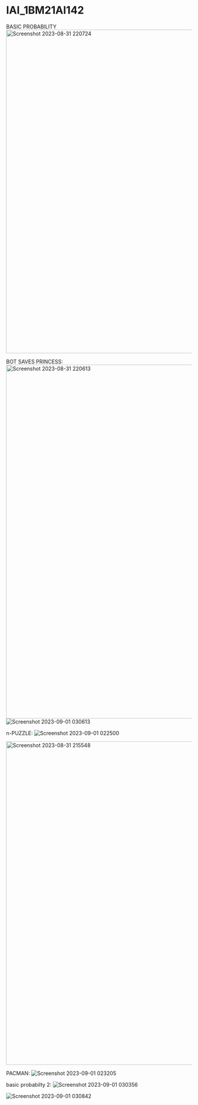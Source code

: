 # IAI_1BM21AI142

BASIC PROBABILITY
<img width="878" alt="Screenshot 2023-08-31 220724" src="https://github.com/chandrika16-sys/IAI_1BM21AI142/assets/128931161/ff8ac5a8-5298-4840-ad0b-432c6efafcf6">



BOT SAVES PRINCESS:
<img width="960" alt="Screenshot 2023-08-31 220613" src="https://github.com/chandrika16-sys/IAI_1BM21AI142/assets/128931161/56a96196-b293-4634-94cb-546402ec5cd6">
![Screenshot 2023-09-01 030613](https://github.com/chandrika16-sys/IAI_1BM21AI142/assets/128931161/c5ec3e78-43c3-4603-8be7-6334d3907fd8)


n-PUZZLE:
![Screenshot 2023-09-01 022500](https://github.com/chandrika16-sys/IAI_1BM21AI142/assets/128931161/ebd751d3-86ea-420a-b4a6-4d886fa64b1b)

<img width="878" alt="Screenshot 2023-08-31 215548" src="https://github.com/chandrika16-sys/IAI_1BM21AI142/assets/128931161/005e7342-4678-4aae-8526-560f08240d96">

PACMAN:
![Screenshot 2023-09-01 023205](https://github.com/chandrika16-sys/IAI_1BM21AI142/assets/128931161/8c17da75-13ff-482a-b42d-d50cc4a912bc)


basic probabilty 2:
![Screenshot 2023-09-01 030356](https://github.com/chandrika16-sys/IAI_1BM21AI142/assets/128931161/5d0f651a-7b75-4838-a4e6-5678e3458dab)



![Screenshot 2023-09-01 030842](https://github.com/chandrika16-sys/IAI_1BM21AI142/assets/128931161/938cf2de-dcde-4770-9a6d-c1854dd171c5)
